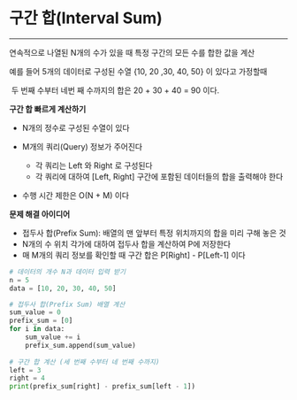 # 구간 합(Interval Sum)

------

연속적으로 나열된 N개의 수가 있을 때 특정 구간의 모든 수를 합한 값을 계산

예를 들어 5개의 데이터로 구성된 수열 {10, 20 ,30, 40, 50} 이 있다고 가정할때

​			두 번째 수부터 네번 째 수까지의 합은 20 + 30 + 40 = 90 이다.

**구간 합 빠르게 계산하기**

- N개의 정수로 구성된 수열이 있다
- M개의 쿼리(Query) 정보가 주어진다
  - 각 쿼리는 Left 와 Right 로 구성된다
  - 각 쿼리에 대하여 [Left, Right] 구간에 포함된 데이터들의 합을 출력해야 한다

- 수행 시간 제한은 O(N + M) 이다

**문제 해결 아이디어**

- 접두사 합(Prefix Sum): 배열의 맨 앞부터 특정 위치까지의 합을 미리 구해 놓은 것
- N개의 수 위치 각가에 대하여 접두사 합을 계산하여 P에 저장한다
- 매 M개의 쿼리 정보를 확인할 때 구간 합은 P[Right] - P[Left-1] 이다

```python
# 데이터의 개수 N과 데이터 입력 받기
n = 5
data = [10, 20, 30, 40, 50]

# 접두사 합(Prefix Sum) 배열 계산
sum_value = 0
prefix_sum = [0]
for i in data:
    sum_value += i
    prefix_sum.append(sum_value)
    
# 구간 합 계산 (세 번째 수부터 네 번째 수까지)
left = 3
right = 4
print(prefix_sum[right] - prefix_sum[left - 1])

```

